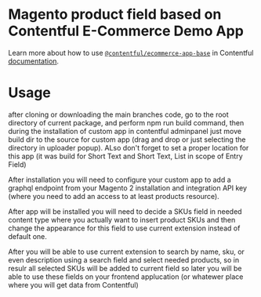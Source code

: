 # Magento product field based on Contentful E-Commerce Demo App


Learn more about how to use [`@contentful/ecommerce-app-base`](https://www.npmjs.com/package/@contentful/ecommerce-app-base) in Contentful [documentation](https://www.contentful.com/developers/docs/extensibility/app-framework/libraries/).



# Usage
after cloning or downloading the main branches code, go to the root directory of current package, and perform npm run build command,
then during the installation of custom app in contentful adminpanel just move build dir to the source for custom app (drag and drop or just selecting the directory in uploader popup). ALso don't forget to set a proper location for this app (it was build for Short Text and Short Text, List in scope of Entry Field)

After installation you will need to configure your custom app to add a graphql endpoint from your Magento 2 installation and integration API key (where you need to add an access to at least products resource).

After app will be installed you will need to decide a SKUs field in needed content type where you actually want to insert product SKUs and then change the appearance for this field to use current extension instead of default one.

After you will be able to use current extension to search by name, sku, or even description using a search field and select needed products, so in resulr all selected SKUs will be added to current field so later you will be able to use these fields on your frontend applucation (or whatewer place where you will get data from Contentful)
